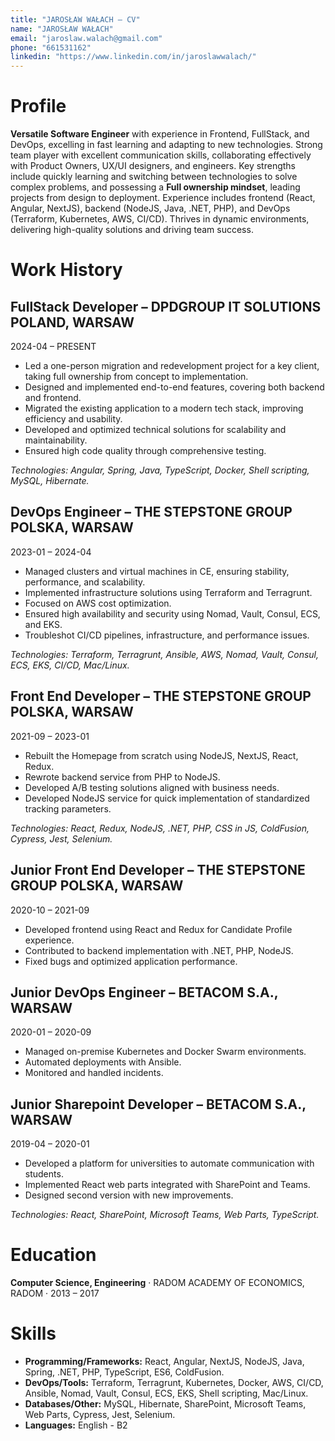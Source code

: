 ```yaml
---
title: "JAROSŁAW WAŁACH – CV"
name: "JAROSŁAW WAŁACH"
email: "jaroslaw.walach@gmail.com"
phone: "661531162"
linkedin: "https://www.linkedin.com/in/jaroslawwalach/"
---
```


# Profile

**Versatile Software Engineer** with experience in Frontend, FullStack, and DevOps, excelling in fast learning and adapting to new technologies. Strong team player with excellent communication skills, collaborating effectively with Product Owners, UX/UI designers, and engineers. Key strengths include quickly learning and switching between technologies to solve complex problems, and possessing a **Full ownership mindset**, leading projects from design to deployment. Experience includes frontend (React, Angular, NextJS), backend (NodeJS, Java, .NET, PHP), and DevOps (Terraform, Kubernetes, AWS, CI/CD). Thrives in dynamic environments, delivering high-quality solutions and driving team success.

# Work History

<div class="job-entry">

## FullStack Developer – DPDGROUP IT SOLUTIONS POLAND, WARSAW
<span class="date">2024-04 – PRESENT</span>

- Led a one-person migration and redevelopment project for a key client, taking full ownership from concept to implementation.
- Designed and implemented end-to-end features, covering both backend and frontend.
- Migrated the existing application to a modern tech stack, improving efficiency and usability.
- Developed and optimized technical solutions for scalability and maintainability.
- Ensured high code quality through comprehensive testing.

*Technologies: Angular, Spring, Java, TypeScript, Docker, Shell scripting, MySQL, Hibernate.*

</div>

<div class="job-entry">

## DevOps Engineer – THE STEPSTONE GROUP POLSKA, WARSAW
<span class="date">2023-01 – 2024-04</span>

- Managed clusters and virtual machines in CE, ensuring stability, performance, and scalability.
- Implemented infrastructure solutions using Terraform and Terragrunt.
- Focused on AWS cost optimization.
- Ensured high availability and security using Nomad, Vault, Consul, ECS, and EKS.
- Troubleshot CI/CD pipelines, infrastructure, and performance issues.

*Technologies: Terraform, Terragrunt, Ansible, AWS, Nomad, Vault, Consul, ECS, EKS, CI/CD, Mac/Linux.*

</div>

<div class="job-entry">

## Front End Developer – THE STEPSTONE GROUP POLSKA, WARSAW
<span class="date">2021-09 – 2023-01</span>

- Rebuilt the Homepage from scratch using NodeJS, NextJS, React, Redux.
- Rewrote backend service from PHP to NodeJS.
- Developed A/B testing solutions aligned with business needs.
- Developed NodeJS service for quick implementation of standardized tracking parameters.

*Technologies: React, Redux, NodeJS, .NET, PHP, CSS in JS, ColdFusion, Cypress, Jest, Selenium.*

</div>

<div class="job-entry">

## Junior Front End Developer – THE STEPSTONE GROUP POLSKA, WARSAW
<span class="date">2020-10 – 2021-09</span>

- Developed frontend using React and Redux for Candidate Profile experience.
- Contributed to backend implementation with .NET, PHP, NodeJS.
- Fixed bugs and optimized application performance.

</div>

<div class="job-entry">

## Junior DevOps Engineer – BETACOM S.A., WARSAW
<span class="date">2020-01 – 2020-09</span>

- Managed on-premise Kubernetes and Docker Swarm environments.
- Automated deployments with Ansible.
- Monitored and handled incidents.

</div>

<div class="job-entry">

## Junior Sharepoint Developer – BETACOM S.A., WARSAW
<span class="date">2019-04 – 2020-01</span>

- Developed a platform for universities to automate communication with students.
- Implemented React web parts integrated with SharePoint and Teams.
- Designed second version with new improvements.

*Technologies: React, SharePoint, Microsoft Teams, Web Parts, TypeScript.*

</div>

# Education

**Computer Science, Engineering** · RADOM ACADEMY OF ECONOMICS, RADOM · 2013 – 2017

# Skills

- **Programming/Frameworks:** React, Angular, NextJS, NodeJS, Java, Spring, .NET, PHP, TypeScript, ES6, ColdFusion.
- **DevOps/Tools:** Terraform, Terragrunt, Kubernetes, Docker, AWS, CI/CD, Ansible, Nomad, Vault, Consul, ECS, EKS, Shell scripting, Mac/Linux.
- **Databases/Other:** MySQL, Hibernate, SharePoint, Microsoft Teams, Web Parts, Cypress, Jest, Selenium.
- **Languages:** English - B2
